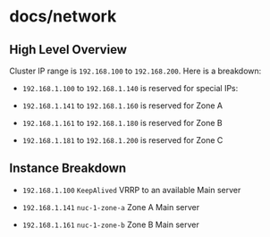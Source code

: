 # docs/network

## High Level Overview

Cluster IP range is `192.168.100` to `192.168.200`. Here is a breakdown:

- `192.168.1.100` to `192.168.1.140` is reserved for special IPs:

- `192.168.1.141` to `192.168.1.160` is reserved for Zone A

- `192.168.1.161` to `192.168.1.180` is reserved for Zone B

- `192.168.1.181` to `192.168.1.200` is reserved for Zone C

## Instance Breakdown

- `192.168.1.100` `KeepAlived` VRRP to an available Main server

- `192.168.1.141` `nuc-1-zone-a` Zone A Main server

- `192.168.1.161` `nuc-1-zone-b` Zone B Main server
